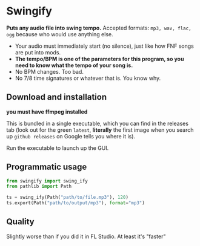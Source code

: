 # Swingify

**Puts any audio file into swing tempo.** Accepted formats: `mp3, wav, flac, ogg` because who would use anything else.

- Your audio must immediately start (no silence), just like how FNF songs are put into mods.
- **The tempo/BPM is one of the parameters for this program, so you need to know what the tempo of your song is.**
- No BPM changes. Too bad.
- No 7/8 time signatures or whatever that is. You know why.

## Download and installation

**you must have ffmpeg installed**

This is bundled in a single executable, which you can find in the releases tab (look out for the green `latest`, **literally** the first image when you search up `github releases` on Google tells you where it is).

Run the executable to launch up the GUI.

## Programmatic usage

```python
from swingify import swing_ify
from pathlib import Path

ts = swing_ify(Path("path/to/file.mp3"), 120)
ts.export(Path("path/to/output/mp3"), format="mp3")
```

## Quality

Slightly worse than if you did it in FL Studio. At least it's "faster"